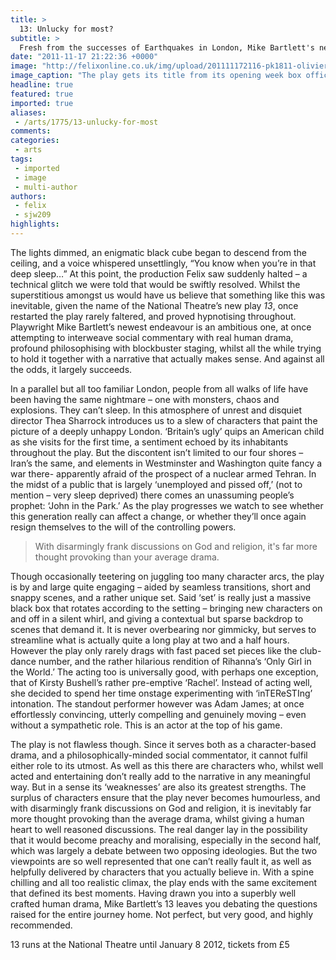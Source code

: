 ```yaml
---
title: >
  13: Unlucky for most?
subtitle: >
  Fresh from the successes of Earthquakes in London, Mike Bartlett's new play takes a new angle of government, protest and personal responsibility
date: "2011-11-17 21:22:36 +0000"
image: "http://felixonline.co.uk/img/upload/201111172116-pk1811-olivier-theatre-1.jpg"
image_caption: "The play gets its title from its opening week box office takings"
headline: true
featured: true
imported: true
aliases:
 - /arts/1775/13-unlucky-for-most
comments:
categories:
 - arts
tags:
 - imported
 - image
 - multi-author
authors:
 - felix
 - sjw209
highlights:
---
```


The lights dimmed, an enigmatic black cube began to descend from the ceiling, and a voice whispered unsettlingly, “You know when you’re in that deep sleep…” At this point, the production Felix saw suddenly halted – a technical glitch we were told that would be swiftly resolved. Whilst the superstitious amongst us would have us believe that something like this was inevitable, given the name of the National Theatre’s new play _13_, once restarted the play rarely faltered, and proved hypnotising throughout. Playwright Mike Bartlett’s newest endeavour is an ambitious one, at once attempting to interweave social commentary with real human drama, profound philosophising with blockbuster staging, whilst all the while trying to hold it together with a narrative that actually makes sense. And against all the odds, it largely succeeds.

In a parallel but all too familiar London, people from all walks of life have been having the same nightmare – one with monsters, chaos and explosions. They can’t sleep. In this atmosphere of unrest and disquiet director Thea Sharrock introduces us to a slew of characters that paint the picture of a deeply unhappy London. ‘Britain’s ugly’ quips an American child as she visits for the first time, a sentiment echoed by its inhabitants throughout the play. But the discontent isn’t limited to our four shores – Iran’s the same, and elements in Westminster and Washington quite fancy a war there- apparently afraid of the prospect of a nuclear armed Tehran. In the midst of a public that is largely ‘unemployed and pissed off,’ (not to mention – very sleep deprived) there comes an unassuming people’s prophet: ‘John in the Park.’ As the play progresses we watch to see whether this generation really can affect a change, or whether they’ll once again resign themselves to the will of the controlling powers.

> With disarmingly frank discussions on God and religion, it's far more thought provoking than your average drama.

Though occasionally teetering on juggling too many character arcs, the play is by and large quite engaging – aided by seamless transitions, short and snappy scenes, and a rather unique set. Said ‘set’ is really just a massive black box that rotates according to the setting – bringing new characters on and off in a silent whirl, and giving a contextual but sparse backdrop to scenes that demand it. It is never overbearing nor gimmicky, but serves to streamline what is actually quite a long play at two and a half hours. However the play only rarely drags with fast paced set pieces like the club-dance number, and the rather hilarious rendition of Rihanna’s ‘Only Girl in the World.’ The acting too is universally good, with perhaps one exception, that of Kirsty Bushell’s rather pre-emptive ‘Rachel’. Instead of acting well, she decided to spend her time onstage experimenting with ‘inTEReSTIng’ intonation. The standout performer however was Adam James; at once effortlessly convincing, utterly compelling and genuinely moving – even without a sympathetic role. This is an actor at the top of his game.

The play is not flawless though. Since it serves both as a character-based drama, and a philosophically-minded social commentator, it cannot fulfil either role to its utmost. As well as this there are characters who, whilst well acted and entertaining don’t really add to the narrative in any meaningful way. But in a sense its ‘weaknesses’ are also its greatest strengths. The surplus of characters ensure that the play never becomes humourless, and with disarmingly frank discussions on God and religion, it is inevitably far more thought provoking than the average drama, whilst giving a human heart to well reasoned discussions. The real danger lay in the possibility that it would become preachy and moralising, especially in the second half, which was largely a debate between two opposing ideologies. But the two viewpoints are so well represented that one can’t really fault it, as well as helpfully delivered by characters that you actually believe in. With a spine chilling and all too realistic climax, the play ends with the same excitement that defined its best moments. Having drawn you into a superbly well crafted human drama, Mike Bartlett’s 13 leaves you debating the questions raised for the entire journey home. Not perfect, but very good, and highly recommended.

13 runs at the National Theatre until January 8 2012, tickets from £5

